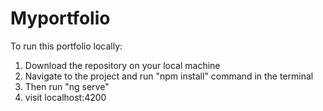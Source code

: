 # Myportfolio

To run this portfolio locally:

1. Download the repository on your local machine
2. Navigate to the project and run "npm install" command in the terminal
3. Then run "ng serve"
4. visit localhost:4200 

